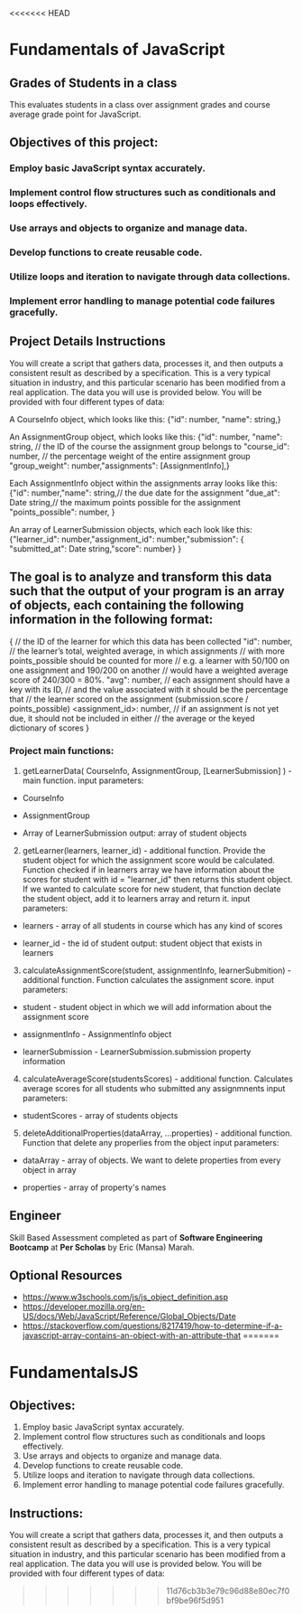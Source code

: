 <<<<<<< HEAD
# Fundamentals of JavaScript #

## Grades of Students in a class
This evaluates students in a class over assignment grades and course average grade point for JavaScript.
## Objectives of this project:

### Employ basic JavaScript syntax accurately.
### Implement control flow structures such as conditionals and loops effectively.
### Use arrays and objects to organize and manage data.
### Develop functions to create reusable code.
### Utilize loops and iteration to navigate through data collections.
### Implement error handling to manage potential code failures gracefully.

## Project Details Instructions 
You will create a script that gathers data, processes it, and then outputs a consistent result as described by a specification. This is a very typical situation in industry, and this particular scenario has been modified from a real application. The data you will use is provided below.
You will be provided with four different types of data:

A CourseInfo object, which looks like this:
{"id": number, "name": string,}

An AssignmentGroup object, which looks like this:
{"id": number, "name": string, // the ID of the course the assignment group belongs to
  "course_id": number, // the percentage weight of the entire assignment group "group_weight": number,"assignments": [AssignmentInfo],}

Each AssignmentInfo object within the assignments array looks like this:
{"id": number,"name": string,// the due date for the assignment
  "due_at": Date string,// the maximum points possible for the assignment 
  "points_possible": number,
}

An array of LearnerSubmission objects, which each look like this:
{"learner_id": number,"assignment_id": number,"submission": {
"submitted_at": Date string,"score": number}
}

## The goal is to analyze and transform this data such that the output of your program is an array of objects, each containing the following information in the following format:
{
    // the ID of the learner for which this data has been collected
    "id": number,
    // the learner’s total, weighted average, in which assignments
    // with more points_possible should be counted for more
    // e.g. a learner with 50/100 on one assignment and 190/200 on another
    // would have a weighted average score of 240/300 = 80%.
    "avg": number,
    // each assignment should have a key with its ID,
    // and the value associated with it should be the percentage that
    // the learner scored on the assignment (submission.score / points_possible)
    <assignment_id>: number,
    // if an assignment is not yet due, it should not be included in either
    // the average or the keyed dictionary of scores
}

### Project main functions:

1. getLearnerData( CourseInfo, AssignmentGroup, [LearnerSubmission] ) - main function. input parameters:

* CourseInfo

* AssignmentGroup

* Array of LearnerSubmission output: array of student objects

2. getLearner(learners, learner_id) - additional function. Provide the student object for which the assignment score would be calculated. Function checked if in learners array we have information about the scores for student with id = "learner_id" then returns this student object. If we wanted to calculate score for new student, that function declate the student object, add it to learners array and return it. input parameters:

* learners - array of all students in course which has any kind of scores

* learner_id - the id of student output: student object that exists in learners

3. calculateAssignmentScore(student, assignmentInfo, learnerSubmition) - additional function. Function calculates the assignment score. input parameters:

* student - student object in which we will add information about the assignment score

* assignmentInfo - AssignmentInfo object

* learnerSubmission - LearnerSubmission.submission property information

4. calculateAverageScore(studentsScores) - additional function. Calculates average scores for all students who submitted any assignmnents input parameters:

* studentScores - array of students objects

5. deleteAdditionalProperties(dataArray, ...properties) - additional function. Function that delete any properlies from the object input parameters:

* dataArray - array of objects. We want to delete properties from every object in array

* properties - array of property's names

## Engineer

Skill Based Assessment completed as part of __Software Engineering Bootcamp__ at __Per Scholas__
by Eric (Mansa) Marah.

## Optional Resources

* https://www.w3schools.com/js/js_object_definition.asp
* https://developer.mozilla.org/en-US/docs/Web/JavaScript/Reference/Global_Objects/Date
* https://stackoverflow.com/questions/8217419/how-to-determine-if-a-javascript-array-contains-an-object-with-an-attribute-that
=======
# FundamentalsJS
## Objectives:
1. Employ basic JavaScript syntax accurately.
2. Implement control flow structures such as conditionals and loops effectively.
3. Use arrays and objects to organize and manage data.
4. Develop functions to create reusable code.
5. Utilize loops and iteration to navigate through data collections.
6. Implement error handling to manage potential code failures gracefully.
## Instructions:
You will create a script that gathers data, processes it, and then outputs a consistent result as described by a specification. This is a very typical situation in industry, and this particular scenario has been modified from a real application. The data you will use is provided below.
You will be provided with four different types of data:


>>>>>>> 11d76cb3b3e79c96d88e80ec7f0bf9be96f5d951

